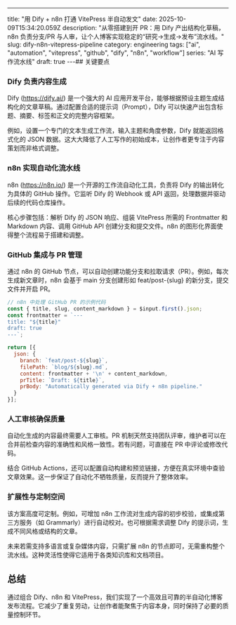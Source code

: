 ---
title: "用 Dify + n8n 打通 VitePress 半自动发文"
date: 2025-10-09T15:34:20.059Z
description: "从零搭建到开 PR：用 Dify 产出结构化草稿，n8n 负责分支/PR 与人审，让个人博客实现稳定的“研究→生成→发布”流水线。"
slug: dify-n8n-vitepress-pipeline
category: engineering
tags: ["ai", "automation", "vitepress", "github", "dify", "n8n", "workflow"]
series: "AI 写作流水线"
draft: true
---## 关键要点

### Dify 负责内容生成
Dify (https://dify.ai/) 是一个强大的 AI 应用开发平台，能够根据预设主题生成结构化的文章草稿。通过配置合适的提示词（Prompt），Dify 可以快速产出包含标题、摘要、标签和正文的完整内容框架。

例如，设置一个专门的文本生成工作流，输入主题和角度参数，Dify 就能返回格式化的 JSON 数据。这大大降低了人工写作的初始成本，让创作者更专注于内容策划而非格式调整。

### n8n 实现自动化流水线
n8n (https://n8n.io/) 是一个开源的工作流自动化工具，负责将 Dify 的输出转化为具体的 GitHub 操作。它监听 Dify 的 Webhook 或 API 返回，处理数据并驱动后续的代码仓库操作。

核心步骤包括：解析 Dify 的 JSON 响应、组装 VitePress 所需的 Frontmatter 和 Markdown 内容、调用 GitHub API 创建分支和提交文件。n8n 的图形化界面使得整个流程易于搭建和调整。

### GitHub 集成与 PR 管理
通过 n8n 的 GitHub 节点，可以自动创建功能分支和拉取请求（PR）。例如，每次生成新文章时，n8n 会基于 main 分支创建形如 feat/post-{slug} 的新分支，提交文件并开启 PR。

```javascript
// n8n 中处理 GitHub PR 的示例代码
const { title, slug, content_markdown } = $input.first().json;
const frontmatter = `---
title: "${title}"
draft: true
---`;

return [{
  json: {
    branch: `feat/post-${slug}`,
    filePath: `blog/${slug}.md`,
    content: frontmatter + '\n' + content_markdown,
    prTitle: `Draft: ${title}`,
    prBody: "Automatically generated via Dify + n8n pipeline."
  }
}];
```

### 人工审核确保质量
自动化生成的内容最终需要人工审核。PR 机制天然支持团队评审，维护者可以在合并前检查内容的准确性和风格一致性。若有问题，可直接在 PR 中评论或修改代码。

结合 GitHub Actions，还可以配置自动构建和预览链接，方便在真实环境中查验文章效果。这一步保证了自动化不牺牲质量，反而提升了整体效率。

### 扩展性与定制空间
该方案高度可定制。例如，可增加 n8n 工作流对生成内容的初步校验，或集成第三方服务（如 Grammarly）进行自动校对。也可根据需求调整 Dify 的提示词，生成不同风格或结构的文章。

未来若需支持多语言或复杂媒体内容，只需扩展 n8n 的节点即可，无需重构整个流水线。这种灵活性使得它适用于各类知识库和文档项目。

## 总结
通过组合 Dify、n8n 和 VitePress，我们实现了一个高效且可靠的半自动化博客发布流程。它减少了重复劳动，让创作者能聚焦于内容本身，同时保持了必要的质量控制环节。

